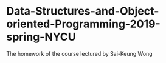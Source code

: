 # Data-Structures-and-Object-oriented-Programming-2019-spring-NYCU
The homework of the course lectured by Sai-Keung Wong